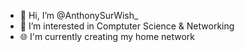 - 👋 Hi, I’m @AnthonySurWish_
- 👀 I’m interested in Comptuter Science & Networking
- 🌐 I'm currently creating my home network

<!---
AnthonySurWish/AnthonySurWish is a ✨ special ✨ repository because its `README.md` (this file) appears on your GitHub profile.
You can click the Preview link to take a look at your changes.
--->
